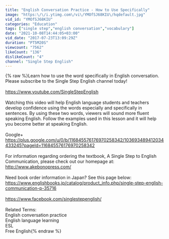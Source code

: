 ```yaml
---
title: "English Conversation Practice - How to Use Specifically"
image: "https:\/\/i.ytimg.com\/vi\/YMOfSJ68KIU\/hqdefault.jpg"
vid_id: "YMOfSJ68KIU"
categories: "Education"
tags: ["single step","english conversation","vocabulary"]
date: "2021-10-08T14:44:05+03:00"
vid_date: "2017-07-23T13:09:29Z"
duration: "PT5M20S"
viewcount: "7562"
likeCount: "136"
dislikeCount: "4"
channel: "Single Step English"
---
```

{% raw %}Learn how to use the word specifically in English conversation. <br />Please subscribe to the Single Step English channel today! <br /><br /><a rel="nofollow" target="blank" href="https://www.youtube.com/SingleStepEnglish">https://www.youtube.com/SingleStepEnglish</a><br /><br />Watching this video will help English language students and teachers develop confidence using the words especially and specifically in sentences. By using these two words, viewers will sound more fluent speaking English. Follow the examples used in this lesson and it will help you become better at speaking English. <br /><br />Google+ <br /><a rel="nofollow" target="blank" href="https://plus.google.com/u/0/b/116845576176970258342/103693489412034433245?pageId=116845576176970258342">https://plus.google.com/u/0/b/116845576176970258342/103693489412034433245?pageId=116845576176970258342</a><br /><br />For information regarding ordering the textbook, A Single Step to English Communication, please check out our homepage at:<br /><a rel="nofollow" target="blank" href="http://www.akebonopress.com/">http://www.akebonopress.com/</a><br /><br />Need book order information in Japan? See this page below:<br /><a rel="nofollow" target="blank" href="https://www.englishbooks.jp/catalog/product_info.php/single-step-english-communication-p-35716">https://www.englishbooks.jp/catalog/product_info.php/single-step-english-communication-p-35716</a><br /><br /><a rel="nofollow" target="blank" href="https://www.facebook.com/singlestepenglish/">https://www.facebook.com/singlestepenglish/</a><br /><br />Related Terms:<br />English conversation practice<br />English language learning<br />ESL<br />Free English{% endraw %}
